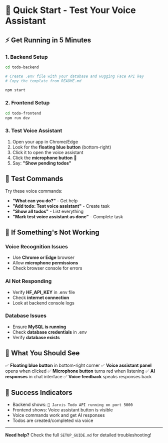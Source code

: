 # 🚀 Quick Start - Test Your Voice Assistant

## ⚡ Get Running in 5 Minutes

### 1. Backend Setup
```bash
cd todo-backend

# Create .env file with your database and Hugging Face API key
# Copy the template from README.md

npm start
```

### 2. Frontend Setup
```bash
cd todo-frontend
npm run dev
```

### 3. Test Voice Assistant
1. Open your app in Chrome/Edge
2. Look for the **floating blue button** (bottom-right)
3. Click it to open the voice assistant
4. Click the **microphone button** 🎤
5. Say: **"Show pending todos"**

## 🎯 Test Commands

Try these voice commands:

- **"What can you do?"** - Get help
- **"Add todo: Test voice assistant"** - Create task
- **"Show all todos"** - List everything
- **"Mark test voice assistant as done"** - Complete task

## 🔧 If Something's Not Working

### Voice Recognition Issues
- Use **Chrome or Edge** browser
- Allow **microphone permissions**
- Check browser console for errors

### AI Not Responding
- Verify **HF_API_KEY** in .env file
- Check **internet connection**
- Look at backend console logs

### Database Issues
- Ensure **MySQL is running**
- Check **database credentials** in .env
- Verify **database exists**

## 📱 What You Should See

✅ **Floating blue button** in bottom-right corner
✅ **Voice assistant panel** opens when clicked
✅ **Microphone button** turns red when listening
✅ **AI responses** in chat interface
✅ **Voice feedback** speaks responses back

## 🎉 Success Indicators

- Backend shows: `🚀 Jarvis Todo API running on port 5000`
- Frontend shows: Voice assistant button is visible
- Voice commands work and get AI responses
- Todos are created/completed via voice

---

**Need help?** Check the full `SETUP_GUIDE.md` for detailed troubleshooting!
